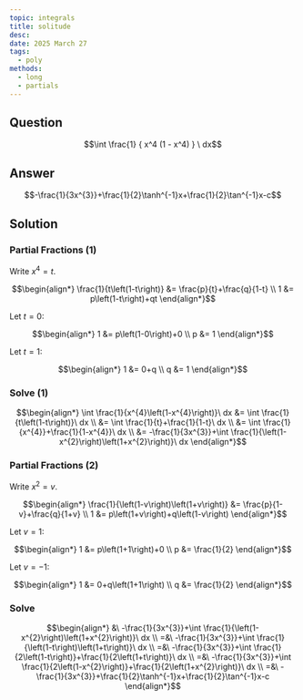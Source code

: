 ```yaml
---
topic: integrals
title: solitude
desc: 
date: 2025 March 27
tags:
  - poly
methods:
  - long
  - partials
---
```



## Question
```math
\int
  \frac{1}
    { x^4 (1 - x^4) }
\ dx
```


## Answer
```math
-\frac{1}{3x^{3}}+\frac{1}{2}\tanh^{-1}x+\frac{1}{2}\tan^{-1}x-c
```


## Solution

### Partial Fractions (1)
Write $x^4 = t$.

```math
\begin{align*}
  \frac{1}{t\left(1-t\right)} &= \frac{p}{t}+\frac{q}{1-t}
  \\ 1 &= p\left(1-t\right)+qt
\end{align*}
```

Let $t = 0$:

```math
\begin{align*}
  1 &= p\left(1-0\right)+0
  \\ p &= 1
\end{align*}
```

Let $t = 1$:

```math
\begin{align*}
  1 &= 0+q
  \\ q &= 1
\end{align*}
```

### Solve (1)
```math
\begin{align*}
  \int \frac{1}{x^{4}\left(1-x^{4}\right)}\ dx
    &= \int \frac{1}{t\left(1-t\right)}\ dx
  \\ &= \int \frac{1}{t}+\frac{1}{1-t}\ dx
  \\ &= \int \frac{1}{x^{4}}+\frac{1}{1-x^{4}}\ dx
  \\ &= -\frac{1}{3x^{3}}+\int \frac{1}{\left(1-x^{2}\right)\left(1+x^{2}\right)}\ dx
\end{align*}
```

### Partial Fractions (2)
Write $x^2 = v$.

```math
\begin{align*}
  \frac{1}{\left(1-v\right)\left(1+v\right)} &= \frac{p}{1-v}+\frac{q}{1+v}
  \\ 1 &= p\left(1+v\right)+q\left(1-v\right)
\end{align*}
```

Let $v = 1$:

```math
\begin{align*}
  1 &= p\left(1+1\right)+0
  \\ p &= \frac{1}{2}
\end{align*}
```

Let $v = -1$:

```math
\begin{align*}
  1 &= 0+q\left(1+1\right)
  \\ q &= \frac{1}{2}
\end{align*}
```

### Solve
```math
\begin{align*}
  &\ -\frac{1}{3x^{3}}+\int \frac{1}{\left(1-x^{2}\right)\left(1+x^{2}\right)}\ dx
  \\ =&\ -\frac{1}{3x^{3}}+\int \frac{1}{\left(1-t\right)\left(1+t\right)}\ dx
  \\ =&\ -\frac{1}{3x^{3}}+\int \frac{1}{2\left(1-t\right)}+\frac{1}{2\left(1+t\right)}\ dx
  \\ =&\ -\frac{1}{3x^{3}}+\int \frac{1}{2\left(1-x^{2}\right)}+\frac{1}{2\left(1+x^{2}\right)}\ dx
  \\ =&\ -\frac{1}{3x^{3}}+\frac{1}{2}\tanh^{-1}x+\frac{1}{2}\tan^{-1}x-c
\end{align*}
```

